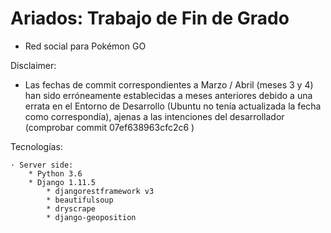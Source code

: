 # Ariados: Trabajo de Fin de Grado
- Red social para Pokémon GO

Disclaimer:
 * Las fechas de commit correspondientes a Marzo / Abril (meses 3 y 4) han sido erróneamente establecidas a meses anteriores debido a una errata en el Entorno de Desarrollo (Ubuntu no tenía actualizada la fecha como correspondía), ajenas a las intenciones del desarrollador (comprobar commit 07ef638963cfc2c6 )

Tecnologías:

    · Server side:
        * Python 3.6
        * Django 1.11.5
            * djangorestframework v3
            * beautifulsoup
            * dryscrape
            * django-geoposition
